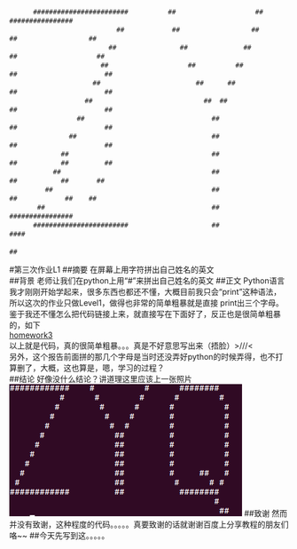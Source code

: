          ########################          ##                    ##               ################
                               ##            ##                  ##             ##                  ##
                             ##                ##              ##              ##                    ##
                           ##                    ##          ##               ##                      ##
                         ##                        ##      ##                 ##                      ##
                       ##                            ##  ##                   ##                      ##
                     ##                                ##                     ##                      ##
                   ##                                  ##                     ##                      ##
                 ##                                    ##                     ##           ##         ## 
               ##                                      ##                      ##           ##       ##
             ##                                        ##                       ##            ##    ##
           ##                                          ##                          ################
          ########################                     ##                                        ####
                                                                                                     ##
#第三次作业L1
##摘要
在屏幕上用字符拼出自己姓名的英文  
##背景
老师让我们在python上用“#”来拼出自己姓名的英文
##正文
Python语言我才刚刚开始学起来，很多东西也都还不懂，大概目前我只会“print”这种语法，所以这次的作业只做Level1，做得也非常的简单粗暴就是直接
print出三个字母。鉴于我还不懂怎么把代码链接上来，就直接写在下面好了，反正也是很简单粗暴的，如下  
[homework3](https://github.com/zhaoyqing/computationalphysics_N2013301510016/blob/master/homework3.py)<br/>
以上就是代码，真的很简单粗暴。。。真是不好意思写出来（捂脸）>///<    
另外，这个报告前面拼的那几个字母是当时还没弄好python的时候弄得，也不打算删了，大概，这也算是，嗯，学习的过程？  
##结论
好像没什么结论？讲道理这里应该上一张照片<br/>
![](https://github.com/zhaoyqing/computationalphysics_N2013301510016/blob/master/homework3.png)
##致谢
然而并没有致谢，这种程度的代码。。。。。真要致谢的话就谢谢百度上分享教程的朋友们咯~~
##今天先写到这。。。。。
